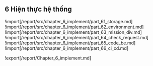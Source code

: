 ## **6 Hiện thực hệ thống**

<div style="page-break-after: always;"></div>

!import[/report/src/chapter_6_implement/part_61_storage.md]
!import[/report/src/chapter_6_implement/part_62_environment.md]
!import[/report/src/chapter_6_implement/part_63_mission_div.md]
!import[/report/src/chapter_6_implement/part_64_check_request.md]
!import[/report/src/chapter_6_implement/part_65_code_be.md]
!import[/report/src/chapter_6_implement/part_66_ci_cd.md]

!export[/report/Chapter_6_implement.md]

